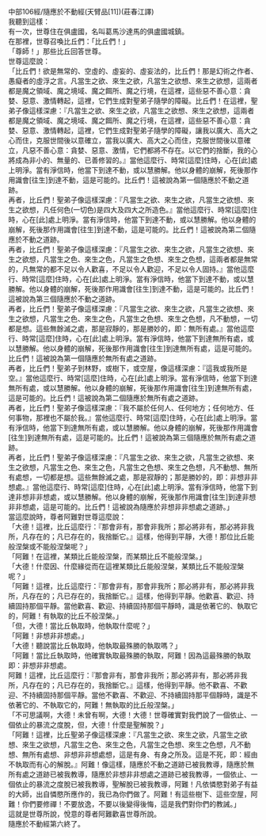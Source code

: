 中部106經/隨應於不動經(天臂品[11])(莊春江譯)  
我聽到這樣：  
有一次，世尊住在俱盧國，名叫葛馬沙達馬的俱盧國城鎮。  
在那裡，世尊召喚比丘們：「比丘們！」  
「尊師！」那些比丘回答世尊。  
世尊這麼說：  
「比丘們！欲是無常的、空虛的、虛妄的、虛妄法的，比丘們！那是幻術之作者、愚癡者的虛浮之言。凡當生之欲、來生之欲，凡當生之欲想、來生之欲想，這兩者都是魔之領域、魔之境域、魔之餌所、魔之行境，在這裡，這些惡不善心意：貪婪、惡意、激情轉起，這裡，它們生成對聖弟子隨學的障礙。比丘們！在這裡，聖弟子像這樣深慮：『凡當生之欲、來生之欲，凡當生之欲想、來生之欲想，這兩者都是魔之領域、魔之境域、魔之餌所、魔之行境，在這裡，這些惡不善心意：貪婪、惡意、激情轉起，這裡，它們生成對聖弟子隨學的障礙，讓我以廣大、高大之心而住，克服世間後以意確立，當我以廣大、高大之心而住，克服世間後以意確立，凡惡不善心意：貪婪、惡意、激情，它們都將不存在。以它們的捨斷，我的心將成為非小的、無量的、已善修習的。』當他這麼行、時常[這麼]住時，心在[此]處上明淨。當有淨信時，他當下到達不動，或以慧勝解。他以身體的崩解，死後那作用識會[往生]到達不動，這是可能的。比丘們！這被說為第一個隨應於不動之道跡。  
再者，比丘們！聖弟子像這樣深慮：『凡當生之欲、來生之欲，凡當生之欲想、來生之欲想，凡任何色(一切色)是四大及四大之所造色。』當他這麼行、時常[這麼]住時，心在[此]處上明淨。當有淨信時，他當下到達不動，或以慧勝解。他以身體的崩解，死後那作用識會[往生]到達不動，這是可能的。比丘們！這被說為第二個隨應於不動之道跡。  
再者，比丘們！聖弟子像這樣深慮：『凡當生之欲、來生之欲，凡當生之欲想、來生之欲想，凡當生之色、來生之色，凡當生之色想、來生之色想，這兩者都是無常的，凡無常的都不足以令人歡喜，不足以令人歡迎，不足以令人固持。』當他這麼行、時常[這麼]住時，心在[此]處上明淨。當有淨信時，他當下到達不動，或以慧勝解。他以身體的崩解，死後那作用識會[往生]到達不動，這是可能的。比丘們！這被說為第三個隨應於不動之道跡。  
再者，比丘們！聖弟子像這樣深慮：『凡當生之欲、來生之欲，凡當生之欲想、來生之欲想，凡當生之色、來生之色，凡當生之色想、來生之色想，凡不動想，一切都是想。這些無餘滅之處，那是寂靜的，那是勝妙的，即：無所有處。』當他這麼行、時常[這麼]住時，心在[此]處上明淨。當有淨信時，他當下到達無所有處，或以慧勝解。他以身體的崩解，死後那作用識會[往生]到達無所有處，這是可能的。比丘們！這被說為第一個隨應於無所有處之道跡。  
再者，比丘們！聖弟子到林野，或樹下，或空屋，像這樣深慮：『這我或我所是空。』當他這麼行、時常[這麼]住時，心在[此]處上明淨。當有淨信時，他當下到達無所有處，或以慧勝解。他以身體的崩解，死後那作用識會[往生]到達無所有處，這是可能的。比丘們！這被說為第二個隨應於無所有處之道跡。  
再者，比丘們！聖弟子像這樣深慮：『我不屬於任何人、任何地方；任何地方、任何事物，那裡也不屬於我。』當他這麼行、時常[這麼]住時，心在[此]處上明淨。當有淨信時，他當下到達無所有處，或以慧勝解。他以身體的崩解，死後那作用識會[往生]到達無所有處，這是可能的。比丘們！這被說為第三個隨應於無所有處之道跡。  
再者，比丘們！聖弟子像這樣深慮：『凡當生之欲、來生之欲，凡當生之欲想、來生之欲想，凡當生之色、來生之色，凡當生之色想、來生之色想，凡不動想、無所有處想，一切都是想。這些無餘滅之處，那是寂靜的；那是勝妙的，即：非想非非想處。』當他這麼行、時常[這麼]住時，心在[此]處上明淨。當有淨信時，他當下到達非想非非想處，或以慧勝解。他以身體的崩解，死後那作用識會[往生]到達非想非非想處，這是可能的。比丘們！這被說為隨應於非想非非想處之道跡。」  
當這麼說時，尊者阿難對世尊這麼說：  
「大德！這裡，比丘這麼行：『那會非有，那會非我所；那必將非有，那必將非我所，凡存在的；凡已存在的，我捨斷它。』這樣，他得到平靜，大德！那位比丘能般涅槃或不能般涅槃呢？」  
「阿難！在這裡，某類比丘能般涅槃，而某類比丘不能般涅槃。」  
「大德！什麼因、什麼緣從而在這裡某類比丘能般涅槃，某類比丘不能般涅槃呢？」  
「阿難！這裡，比丘這麼行：『那會非有，那會非我所；那必將非有，那必將非我所，凡存在的；凡已存在的，我捨斷它。』這樣，他得到平靜。他歡喜、歡迎、持續固持那個平靜。當他歡喜、歡迎、持續固持那個平靜時，識是依著它的、執取它的，阿難！有執取的比丘不般涅槃。」  
「但，大德！當比丘執取時，他執取什麼呢？」  
「阿難！非想非非想處。」  
「大德！聽說當比丘執取時，他執取最殊勝的執取嗎？」  
「阿難！當比丘執取時，他確實執取最殊勝的執取，阿難！因為這最殊勝的執取即：非想非非想處。  
阿難！這裡，比丘這麼行：『那會非有，那會非我所；那必將非有，那必將非我所，凡存在的；凡已存在的，我捨斷它。』這樣，他得到平靜。他不歡喜、不歡迎、不持續固持那個平靜。當他不歡喜、不歡迎、不持續固持那平個靜時，識是不依著它的、不執取它的，阿難！無執取的比丘般涅槃。」  
「不可思議啊，大德！未曾有啊，大德！大德！世尊確實對我們說了一個依止、一個依止的暴流之度脫，但，大德！什麼是聖解脫？」  
「阿難！這裡，比丘聖弟子像這樣深慮：『凡當生之欲、來生之欲，凡當生之欲想、來生之欲想，凡當生之色、來生之色，凡當生之色想、來生之色想，凡不動想、無所有處想、非想非非想處想，這是有身、有身之所及。這是不死，即：經由不執取而有心的解脫。』阿難！像這樣，隨應於不動之道跡已被我教導，隨應於無所有處之道跡已被我教導，隨應於非想非非想處之道跡已被我教導，一個依止、一個依止的暴流之度脫已被我教導，聖解脫已被我教導，阿難！凡依憐愍對弟子有益的大師，出自憐愍所應作的，我已為你們做了。阿難！有這些樹下、這些空屋，阿難！你們要修禪！不要放逸，不要以後變得後悔，這是我們對你們的教誡。」  
這就是世尊所說，悅意的尊者阿難歡喜世尊所說。  
隨應於不動經第六終了。  
  
  
